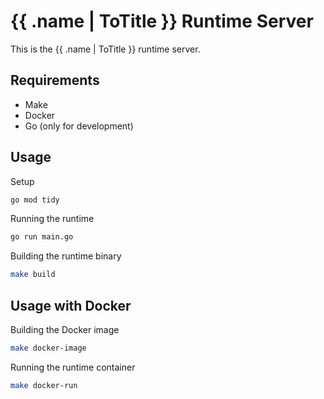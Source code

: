 # {{ .name | ToTitle }} Runtime Server

This is the {{ .name | ToTitle }} runtime server.

## Requirements
- Make
- Docker
- Go (only for development)

## Usage

Setup
```bash
go mod tidy
```

Running the runtime
```bash
go run main.go
```

Building the runtime binary
```bash
make build
```
  
## Usage with Docker

Building the Docker image
```bash
make docker-image
```

Running the runtime container
```bash
make docker-run
```
